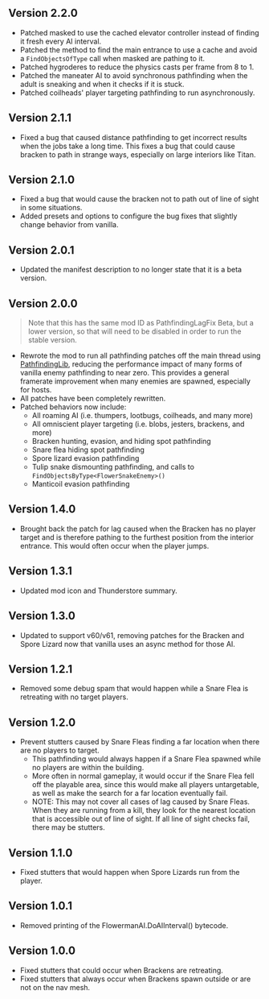 ## Version 2.2.0
- Patched masked to use the cached elevator controller instead of finding it fresh every AI interval.
- Patched the method to find the main entrance to use a cache and avoid a `FindObjectsOfType` call when masked are pathing to it.
- Patched hygroderes to reduce the physics casts per frame from 8 to 1.
- Patched the maneater AI to avoid synchronous pathfinding when the adult is sneaking and when it checks if it is stuck.
- Patched coilheads' player targeting pathfinding to run asynchronously.

## Version 2.1.1
- Fixed a bug that caused distance pathfinding to get incorrect results when the jobs take a long time. This fixes a bug that could cause bracken to path in strange ways, especially on large interiors like Titan.

## Version 2.1.0
- Fixed a bug that would cause the bracken not to path out of line of sight in some situations.
- Added presets and options to configure the bug fixes that slightly change behavior from vanilla.

## Version 2.0.1
- Updated the manifest description to no longer state that it is a beta version.

## Version 2.0.0
> Note that this has the same mod ID as PathfindingLagFix Beta, but a lower version, so that will need to be disabled in order to run the stable version.

- Rewrote the mod to run all pathfinding patches off the main thread using [PathfindingLib](https://thunderstore.io/c/lethal-company/p/Zaggy1024/PathfindingLib/), reducing the performance impact of many forms of vanilla enemy pathfinding to near zero. This provides a general framerate improvement when many enemies are spawned, especially for hosts.
- All patches have been completely rewritten.
- Patched behaviors now include:
  - All roaming AI (i.e. thumpers, lootbugs, coilheads, and many more)
  - All omniscient player targeting (i.e. blobs, jesters, brackens, and more)
  - Bracken hunting, evasion, and hiding spot pathfinding
  - Snare flea hiding spot pathfinding
  - Spore lizard evasion pathfinding
  - Tulip snake dismounting pathfinding, and calls to `FindObjectsByType<FlowerSnakeEnemy>()`
  - Manticoil evasion pathfinding

## Version 1.4.0
- Brought back the patch for lag caused when the Bracken has no player target and is therefore pathing to the furthest position from the interior entrance. This would often occur when the player jumps.

## Version 1.3.1
- Updated mod icon and Thunderstore summary.

## Version 1.3.0
- Updated to support v60/v61, removing patches for the Bracken and Spore Lizard now that vanilla uses an async method for those AI.

## Version 1.2.1
- Removed some debug spam that would happen while a Snare Flea is retreating with no target players.

## Version 1.2.0
- Prevent stutters caused by Snare Fleas finding a far location when there are no players to target.
  - This pathfinding would always happen if a Snare Flea spawned while no players are within the building.
  - More often in normal gameplay, it would occur if the Snare Flea fell off the playable area, since this would make all players untargetable, as well as make the search for a far location eventually fail.
  - NOTE: This may not cover all cases of lag caused by Snare Fleas. When they are running from a kill, they look for the nearest location that is accessible out of line of sight. If all line of sight checks fail, there may be stutters.

## Version 1.1.0
- Fixed stutters that would happen when Spore Lizards run from the player.

## Version 1.0.1
- Removed printing of the FlowermanAI.DoAIInterval() bytecode.

## Version 1.0.0
- Fixed stutters that could occur when Brackens are retreating.
- Fixed stutters that always occur when Brackens spawn outside or are not on the nav mesh.
